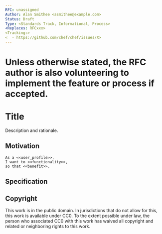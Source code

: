 ```yaml
---
RFC: unassigned
Author: Alan Smithee <asmithee@example.com>
Status: Draft
Type: <Standards Track, Informational, Process>
<Replaces: RFCxxx>
<Tracking:>
<  - https://github.com/chef/chef/issues/X>
---
```


# Unless otherwise stated, the RFC author is also volunteering to implement the feature or process if accepted.

# Title

Description and rationale.

## Motivation

    As a <<user_profile>>,
    I want to <<functionality>>,
    so that <<benefit>>.

## Specification

## Copyright

This work is in the public domain. In jurisdictions that do not allow for this,
this work is available under CC0. To the extent possible under law, the person
who associated CC0 with this work has waived all copyright and related or
neighboring rights to this work.
